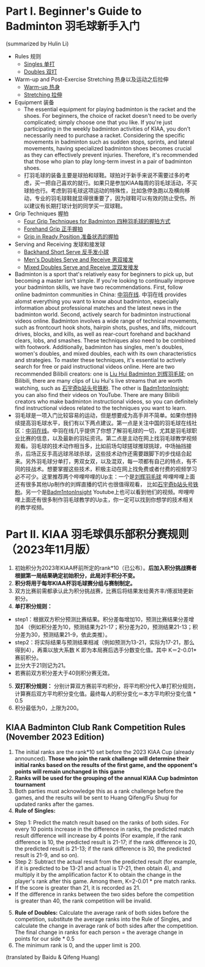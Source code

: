 # Part I. Beginner's Guide to Badminton 羽毛球新手入门

(summarized by Hulin Li)

- Rules 规则
  - [Singles 单打](https://www.bilibili.com/video/BV1VW411o74F/?spm_id_from=333.337.search-card.all.click&vd_source=b104ef70b0f358042957c68fd6aacc21)
  - [Doubles 双打](https://www.bilibili.com/video/BV1j64y1J7gD/?spm_id_from=333.337.search-card.all.click&vd_source=b104ef70b0f358042957c68fd6aacc21)
- Warm-up and Post-Exercise Stretching 热身以及运动之后拉伸
  - [Warm-up 热身](https://bbs.badmintoncn.com/forum.php?mod=viewthread&tid=1450949)
  - [Stretching 拉伸](https://www.bilibili.com/video/BV1C4s4eiEEZ/?buvid=XXA1270A04ECE1E8C18C5CF02162E9F8B05EF)
- Equipment 装备
  - The essential equipment for playing badminton is the racket and the shoes. For beginners, the choice of racket doesn't need to be overly complicated; simply choose one that you like. If you're just participating in the weekly badminton activities of KIAA, you don't necessarily need to purchase a racket. Considering the specific movements in badminton such as sudden stops, sprints, and lateral movements, having specialized badminton shoes becomes crucial as they can effectively prevent injuries. Therefore, it's recommended that those who plan to play long-term invest in a pair of badminton shoes.
  - 打羽毛球的装备主要是球拍和球鞋。球拍对于新手来说不需要过多的考虑，买一把自己喜欢的就行。如果只是参加KIAA每周的羽毛球活动，不买球拍也行。考虑到羽毛球这项运动的特殊性，比如急停急跑以及横向移动，专业的羽毛球鞋就显得很重要了，因为球鞋可以有效的防止受伤。所以建议有长期打球计划的同学买一双球鞋。
- Grip Techniques 握拍
  - [Four Grip Techniques for Badminton 四种羽毛球的握拍方式](https://www.bilibili.com/video/BV1tG4y1H7XE/?spm_id_from=333.337.search-card.all.click&vd_source=b104ef70b0f358042957c68fd6aacc21)
  - [Forehand Grip 正手握拍](https://www.bilibili.com/video/BV1uL411d7bi/?spm_id_from=333.788.recommend_more_video.0&vd_source=b104ef70b0f358042957c68fd6aacc21)
  - [Grip in Ready Position 准备状态的握拍](https://www.bilibili.com/video/BV1LG4y1U73p/?spm_id_from=autoNext&vd_source=b104ef70b0f358042957c68fd6aacc21)
- Serving and Receiving 发球和接发球
  - [Backhand Short Serve 反手发小球](https://www.bilibili.com/video/BV1h84y1B7g4/?spm_id_from=333.999.0.0&vd_source=b104ef70b0f358042957c68fd6aacc21)
  - [Men's Doubles Serve and Receive 男双接发](https://www.bilibili.com/video/BV13u4y1N7Pk/?spm_id_from=333.999.0.0&vd_source=b104ef70b0f358042957c68fd6aacc21)
  - [Mixed Doubles Serve and Receive 混双发接发](https://www.bilibili.com/video/BV1vu4y157s4/?spm_id_from=333.999.0.0)
- Badminton is a sport that's relatively easy for beginners to pick up, but becoming a master isn't simple. If you're looking to continually improve your badminton skills, we have two recommendations. First, follow online badminton communities in China: [中羽在线](https://www.badmintoncn.com/). 中羽在线 provides alomst everything you want to know about badminton, especially information about professional matches and the latest news in the badminton world. Second, actively search for badminton instructional videos online. Badminton involves a wide range of technical movements, such as frontcourt hook shots, hairpin shots, pushes, and lifts, midcourt drives, blocks, and kills, as well as rear-court forehand and backhand clears, lobs, and smashes. These techniques also need to be combined with footwork. Additionally, badminton has singles, men's doubles, women's doubles, and mixed doubles, each with its own characteristics and strategies. To master these techniques, it's essential to actively search for free or paid instructional videos online. Here are two recommended Bilibili creators: one is [Liu Hui Badminton 刘辉羽毛球](https://space.bilibili.com/695650470?spm_id_from=333.337.0.0); on Bilibili, there are many clips of Liu Hui's live streams that are worth watching, such as [石宇奇b站头号铁粉](https://space.bilibili.com/122588557?spm_id_from=333.337.search-card.all.click). The other is [Badm1ntonInsight](https://space.bilibili.com/3461575237175957?spm_id_from=333.337.0.0); you can also find their videos on YouTube. There are many Bilibili creators who make badminton instructional videos, so you can definitely find instructional videos related to the techniques you want to learn.
- 羽毛球是一项入门比较容易的运动，但是想要成为高手并不简单。如果你想持续提高羽毛球水平，我们有以下两点建议。第一点是关注中国的羽毛球在线社区：[中羽在线](https://www.badmintoncn.com/)。中羽在线几乎提供了你想了解羽毛球的一切，尤其是羽毛球职业比赛的信息，以及最新的羽坛资讯。第二点是主动在网上找羽毛球教学视频观看。羽毛球的技术动作相当多，比如前场勾球搓球推球挑球，中场抽挡接杀，后场正反手高远球吊球杀球，这些技术动作还需要跟脚下的步伐结合起来。另外羽毛球分单打，男双女双，以及混双，每一项都有自己的特点，有不同的技战术。想要掌握这些技术，积极主动在网上找免费或者付费的视频学习必不可少。这里推荐两个哔哩哔哩的Up主：一个是[刘辉羽毛球](https://space.bilibili.com/695650470?spm_id_from=333.337.0.0) 哔哩哔哩上面还有很多其他Up制作的刘辉直播的切片也很值得观看， 比如[石宇奇b站头号铁粉](https://space.bilibili.com/122588557?spm_id_from=333.337.search-card.all.click)。另一个是[Badm1ntonInsight](https://space.bilibili.com/3461575237175957?spm_id_from=333.337.0.0) Youtube上也可以看到他们的视频。哔哩哔哩上面还有很多制作羽毛球教学的Up主，你一定可以找到你想学的技术相关的教学视频。

  
# Part II. KIAA 羽毛球俱乐部积分赛规则（2023年11月版）

1. 初始积分为2023年KIAA杯前所定的rank\*10（已公布）。**后加入积分挑战赛者根据第一局结果确定初始积分，此局对手积分不变。**
2. **积分将用于每年KIAA杯羽毛球赛分组与赛制制定。**
3. 双方比赛前需都承认此为积分挑战赛，比赛后将结果发给黄齐丰/傅淑琦更新积分。
4. **单打积分规则：**
 - step1：根据双方积分预测比赛结果。积分差每增加10，预测比赛结果分差增加4
（例如积分差为10，预测结果为21-17；积分差为20，预测结果21-13；积分差为30，预测结果21-9，依此类推）。
 - step2：将实际结果与预测结果相减（例如预测为13-21，实际为17-21，那么得到4），再乘以放大系数 K 即为本局赛后选手分数变化值。其中 K＝2-0.01\*赛前积分。
 - 比分大于21则记为21。
 - 若赛前双方积分差大于40则积分赛无效。
5. **双打积分规则：**
分别计算双方赛前平均积分，将平均积分代入单打积分规则，计算赛后双方平均积分变化值。最终每人的积分变化＝本方平均积分变化值 * 0.5
6. 积分最低为0，上限为200。

## KIAA Badminton Club Rank Competition Rules (November 2023 Edition)

1. The initial ranks are the rank*10 set before the 2023 KIAA Cup (already announced). **Those who join the rank challenge will determine their initial ranks based on the results of the first game, and the opponent's points will remain unchanged in this game**
2. **Ranks will be used for the grouping of the annual KIAA Cup badminton tournament**
3. Both parties must acknowledge this as a rank challenge before the games, and the results will be sent to Huang Qifeng/Fu Shuqi for updated ranks after the games.
4. **Rule of Singles:**
- Step 1: Predict the match result based on the ranks of both sides. For every 10 points increase in the difference in ranks, the predicted match result difference will increase by 4 points
(For example, if the rank difference is 10, the predicted result is 21-17; if the rank difference is 20, the predicted result is 21-13; if the rank difference is 30, the predicted result is 21-9, and so on).
- Step 2: Subtract the actual result from the predicted result (for example, if it is predicted to be 13-21 and actual is 17-21, then obtain 4), and multiply it by the amplification factor K to obtain the change in the player's rank after this game. Among them, K=2-0.01 * pre match ranks.
- If the score is greater than 21, it is recorded as 21.
- If the difference in ranks between the two sides before the competition is greater than 40, the rank competition will be invalid.
5. **Rule of Doubles:**
Calculate the average rank of both sides before the competition, substitute the average ranks into the Rule of Singles, and calculate the change in average rank of both sides after the competition. The final change in ranks for each person = the average change in points for our side * 0.5
6. The minimum rank is 0, and the upper limit is 200.
  
(translated by Baidu & Qifeng Huang)
